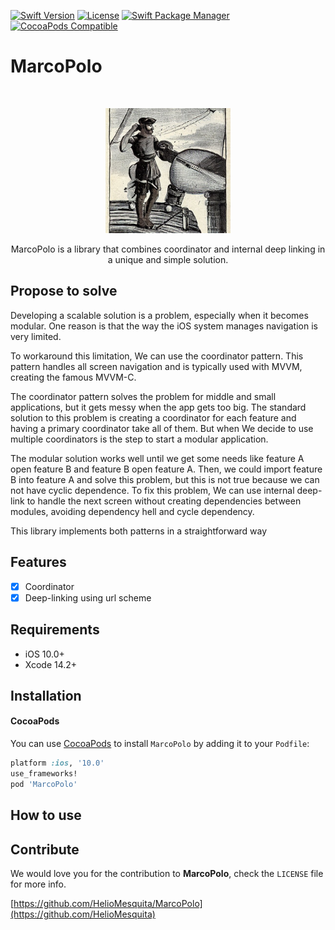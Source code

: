 [![Swift Version][swift-image]][swift-url]
[![License][license-image]][license-url]
[![Swift Package Manager](https://img.shields.io/badge/Swift_Package_Manager-compatible-orange?style=flat-square)](https://img.shields.io/badge/Swift_Package_Manager-compatible-orange?style=flat-square)
[![CocoaPods Compatible](https://img.shields.io/badge/Cocoapods-compatible-orange?style=flat-square)](https://img.shields.io/badge/Cocoapods-compatible-orange?style=flat-square)  

# MarcoPolo
<br />
<p align="center">

  <a href="https://github.com/HelioMesquita/MarcoPolo/blob/main/images/marcopolo.png">
  <img src="https://github.com/HelioMesquita/MarcoPolo/blob/main/images/marcopolo.png?raw=true" alt="Swiftmazing Logo" width="200" height="200">
  </a>
  <p align="center">
    MarcoPolo is a library that combines coordinator and internal deep linking in a unique and simple solution.
  </p>
</p>

## Propose to solve

Developing a scalable solution is a problem, especially when it becomes modular. One reason is that the way the iOS system manages navigation is very limited.

To workaround this limitation, We can use the coordinator pattern. This pattern handles all screen navigation and is typically used with MVVM, creating the famous MVVM-C. 

The coordinator pattern solves the problem for middle and small applications, but it gets messy when the app gets too big. The standard solution to this problem is creating a coordinator for each feature and having a primary coordinator take all of them. But when We decide to use multiple coordinators is the step to start a modular application. 

The modular solution works well until we get some needs like feature A open feature B and feature B open feature A. Then, we could import feature B into feature A and solve this problem, but this is not true because we can not have cyclic dependence. To fix this problem, We can use internal deep-link to handle the next screen without creating dependencies between modules, avoiding dependency hell and cycle dependency.

This library implements both patterns in a straightforward way 

## Features

- [x] Coordinator
- [x] Deep-linking using url scheme

## Requirements

- iOS 10.0+
- Xcode 14.2+

## Installation

#### CocoaPods
You can use [CocoaPods](http://cocoapods.org/) to install `MarcoPolo` by adding it to your `Podfile`:

```ruby
platform :ios, '10.0'
use_frameworks!
pod 'MarcoPolo'
```

## How to use

<!-- ```swift
import EZSwiftExtensions
ez.detectScreenShot { () -> () in
    print("User took a screen shot")
}
``` -->

## Contribute

We would love you for the contribution to **MarcoPolo**, check the ``LICENSE`` file for more info.

[https://github.com/HelioMesquita/MarcoPolo](https://github.com/HelioMesquita)

[swift-image]:https://img.shields.io/badge/swift-5.X-orange.svg
[swift-url]: https://swift.org/
[license-image]: https://img.shields.io/badge/License-MIT-blue.svg
[license-url]: LICENSE